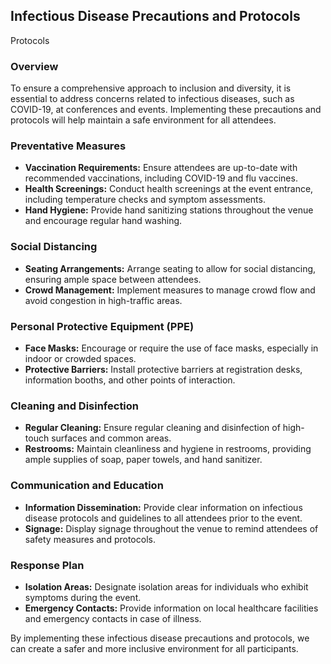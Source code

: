 ## Infectious Disease Precautions and Protocols
Protocols
### Overview
To ensure a comprehensive approach to inclusion and diversity, it is essential to address concerns related to infectious diseases, such as COVID-19, at conferences and events. Implementing these precautions and protocols will help maintain a safe environment for all attendees.

### Preventative Measures
- **Vaccination Requirements:** Ensure attendees are up-to-date with recommended vaccinations, including COVID-19 and flu vaccines.
- **Health Screenings:** Conduct health screenings at the event entrance, including temperature checks and symptom assessments.
- **Hand Hygiene:** Provide hand sanitizing stations throughout the venue and encourage regular hand washing.

### Social Distancing
- **Seating Arrangements:** Arrange seating to allow for social distancing, ensuring ample space between attendees.
- **Crowd Management:** Implement measures to manage crowd flow and avoid congestion in high-traffic areas.

### Personal Protective Equipment (PPE)
- **Face Masks:** Encourage or require the use of face masks, especially in indoor or crowded spaces.
- **Protective Barriers:** Install protective barriers at registration desks, information booths, and other points of interaction.

### Cleaning and Disinfection
- **Regular Cleaning:** Ensure regular cleaning and disinfection of high-touch surfaces and common areas.
- **Restrooms:** Maintain cleanliness and hygiene in restrooms, providing ample supplies of soap, paper towels, and hand sanitizer.

### Communication and Education
- **Information Dissemination:** Provide clear information on infectious disease protocols and guidelines to all attendees prior to the event.
- **Signage:** Display signage throughout the venue to remind attendees of safety measures and protocols.

### Response Plan
- **Isolation Areas:** Designate isolation areas for individuals who exhibit symptoms during the event.
- **Emergency Contacts:** Provide information on local healthcare facilities and emergency contacts in case of illness.

By implementing these infectious disease precautions and protocols, we can create a safer and more inclusive environment for all participants.
